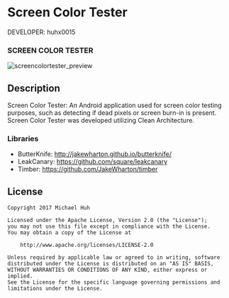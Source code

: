 Screen Color Tester
=============================

DEVELOPER: huhx0015

### SCREEN COLOR TESTER
![screencolortester_preview](https://cloud.githubusercontent.com/assets/1645482/26298546/8ec365bc-3e8c-11e7-8e75-9342fcff8868.gif)

## Description

Screen Color Tester: An Android application used for screen color testing purposes, such as detecting if dead pixels or screen burn-in is present. Screen Color Tester was developed utilizing Clean Architecture.

### Libraries

* ButterKnife: http://jakewharton.github.io/butterknife/
* LeakCanary: https://github.com/square/leakcanary
* Timber: https://github.com/JakeWharton/timber

## License

    Copyright 2017 Michael Huh

    Licensed under the Apache License, Version 2.0 (the "License");
    you may not use this file except in compliance with the License.
    You may obtain a copy of the License at

        http://www.apache.org/licenses/LICENSE-2.0

    Unless required by applicable law or agreed to in writing, software
    distributed under the License is distributed on an "AS IS" BASIS,
    WITHOUT WARRANTIES OR CONDITIONS OF ANY KIND, either express or implied.
    See the License for the specific language governing permissions and
    limitations under the License.
